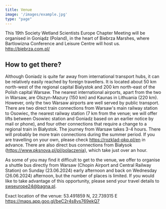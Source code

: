 ```yaml
---
title: Venue
image: '/images/example.jpg'
type: "page"
---
```

This 19th Society Wetland Scientists Europe Chapter Meeting will be organised in Goniądz (Poland), in the heart of Biebrza Marshes, where Bartlowizna Conference and Leisure Centre will host us.\
http://biebrza.com.pl/ 

## How to get there?

Although Goniadz is quite far away from international transport hubs, it can be relatively easily reached by foreign travellers. It is located about 50 km north-west of the regional capital Bialystok and 200 km north-east of the Polish capital Warsaw. The nearest international airports, apart from the two in Warsaw, are Olszyn-Mazury (150 km) and Kaunas in Lithuania (220 km). However, only the two Warsaw airports are well served by public transport. There are two direct train connections from Warsaw's main railway station to Osowiec, the nearest railway station (7 km from the venue; we will offer lifts between Osowiec station and Goniadz based on an earlier notice by mail or phone), and four other connections that require a change to a regional train in Białystok. The journey from Warsaw takes 3-4 hours. There will probably be more train connections during the summer period. If you are travelling on your own, please check https://rozklad-pkp.pl/en in advance. There are also direct bus connections from Białysok (https://www.pksnova.pl/pl/polaczenia), which take just over an hour.

As some of you may find it difficult to get to the venue, we offer to organise a shuttle bus directly from Warsaw (Chopin Airport and Central Railway Station) on Sunday (23.06.2024) early afternoon and back on Wednesday (26.06.2024) afternoon, but the number of places is limited. If you would like to take advantage of this opportunity, please send your travel details to swseurope24@bagna.pl.

Exact location of the venue: 53.491859 N, 22.739315 E\
https://maps.app.goo.gl/beC2r4s8vs769ekQ7



